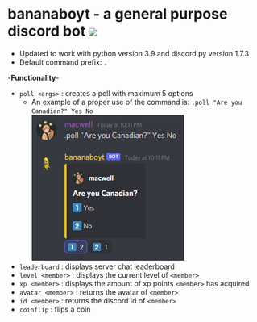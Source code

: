 # bananaboyt - a general purpose discord bot ![](https://emoji.gg/assets/emoji/6975_SackboyBanana.png) 

* Updated to work with python version 3.9 and discord.py version 1.7.3
* Default command prefix: `.`

-**Functionality**-
* `poll <args>` : creates a poll with maximum 5 options
  * An example of a proper use of the command is: `.poll "Are you Canadian?" Yes No`
    <br/> ![example](example.png)
* `leaderboard` : displays server chat leaderboard
* `level <member>` : displays the current level of `<member>`
* `xp <member>` : displays the amount of xp points `<member>` has acquired
* `avatar <member>` : returns the avatar of `<member>`
* `id <member>` : returns the discord id of `<member>`
* `coinflip` : flips a coin
